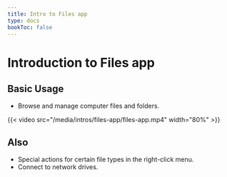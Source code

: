 ```yaml
---
title: Intro to Files app
type: docs
bookToc: false
---
```


# Introduction to Files app

## Basic Usage
- Browse and manage computer files and folders.


{{< video src="/media/intros/files-app/files-app.mp4" width="80%" >}}

## Also
- Special actions for certain file types in the right-click menu.
- Connect to network drives.
